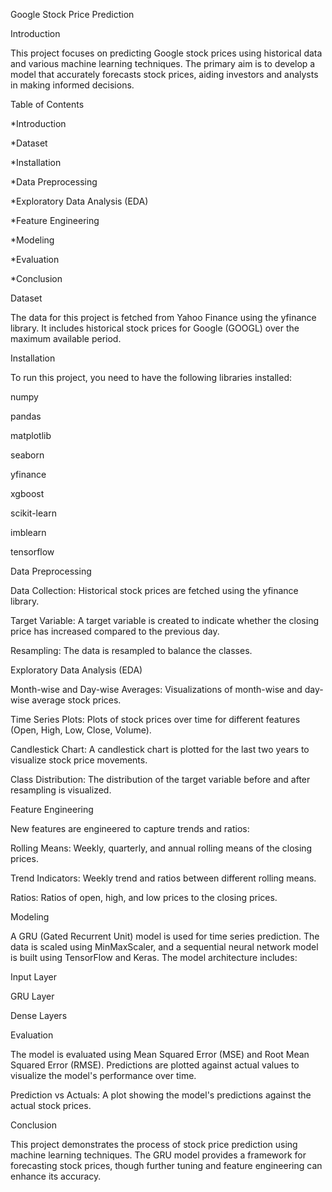 Google Stock Price Prediction


Introduction


This project focuses on predicting Google stock prices using historical data and various machine learning techniques. The primary aim is to develop a model that accurately forecasts stock prices, aiding investors and analysts in making informed decisions.


Table of Contents


*Introduction


*Dataset


*Installation


*Data Preprocessing

*Exploratory Data Analysis (EDA)


*Feature Engineering


*Modeling


*Evaluation


*Conclusion


Dataset


The data for this project is fetched from Yahoo Finance using the yfinance library. It includes historical stock prices for Google (GOOGL) over the maximum available period.


Installation


To run this project, you need to have the following libraries installed:

numpy


pandas


matplotlib


seaborn


yfinance


xgboost


scikit-learn


imblearn


tensorflow



Data Preprocessing


Data Collection: Historical stock prices are fetched using the yfinance library.


Target Variable: A target variable is created to indicate whether the closing price has increased compared to the previous day.


Resampling: The data is resampled to balance the classes.


Exploratory Data Analysis (EDA)


Month-wise and Day-wise Averages: Visualizations of month-wise and day-wise average stock prices.


Time Series Plots: Plots of stock prices over time for different features (Open, High, Low, Close, Volume).


Candlestick Chart: A candlestick chart is plotted for the last two years to visualize stock price movements.


Class Distribution: The distribution of the target variable before and after resampling is visualized.


Feature Engineering


New features are engineered to capture trends and ratios:



Rolling Means: Weekly, quarterly, and annual rolling means of the closing prices.


Trend Indicators: Weekly trend and ratios between different rolling means.


Ratios: Ratios of open, high, and low prices to the closing prices.


Modeling


A GRU (Gated Recurrent Unit) model is used for time series prediction. The data is scaled using MinMaxScaler, and a sequential neural network model is built using TensorFlow and Keras. The model architecture includes:


Input Layer


GRU Layer


Dense Layers


Evaluation


The model is evaluated using Mean Squared Error (MSE) and Root Mean Squared Error (RMSE). Predictions are plotted against actual values to visualize the model's performance over time.


Prediction vs Actuals: A plot showing the model's predictions against the actual stock prices.


Conclusion


This project demonstrates the process of stock price prediction using machine learning techniques. The GRU model provides a framework for forecasting stock prices, though further tuning and feature engineering can enhance its accuracy.
